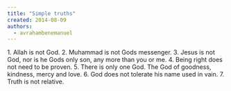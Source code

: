```yaml
---
title: "Simple truths"
created: 2014-08-09
authors: 
  - avrahambenemanuel
---
```


1\. Allah is not God. 2. Muhammad is not Gods messenger. 3. Jesus is not God, nor is he Gods only son, any more than you or me. 4. Being right does not need to be proven. 5. There is only one God. The God of goodness, kindness, mercy and love. 6. God does not tolerate his name used in vain. 7. Truth is not relative.
